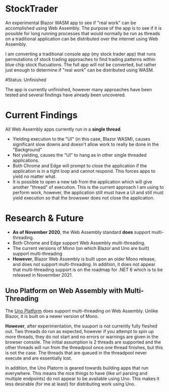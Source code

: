 # StockTrader
An experimental Blazor WASM app to see if "real work" can be accomplished using Web Assembly.  The purpose of the app is to see if it is possible for long running processes that would normally be run as threads on a traditional application can be distributed over the internet using Web Assembly.

I am converting a traditional console app (my stock trader app) that runs permutations of stock trading approaches to find trading patterns within blue chip stock flucuations.  The full app will not be converted, but rather just enough to determine if "real work" can be distributed using WASM.

#Status:  Unfinished

The app is currently unfinished, however many approaches have been tested and several findings have already been uncovered.

# Current Findings

All Web Assembly apps currently run in a **single thread**.  
* Yielding execution to the "UI" (in this case, Blazor WASM), causes significant slow downs and doesn't allow work to really be done in the "Background"
* Not yielding, causes the "UI" to hang as in other single threaded applications.
* Both Chrome and Edge will prompt to close the application if the application is in a tight loop and cannot respond.  This forces apps to yield no matter what.
* It is possible to open a new tab from the application which will give another "thread" of execution.  This is the current approach I am using to perform work, however, the application still must have a UI and still must yield execution so that the browswer does not close the application.

# Research & Future
* **As of November 2020**, the Web Assembly standard **does** support multi-threading. 
* Both Chrome and Edge support Web Assembly multi-threading.
* The current versions of Mono (on which Blazor and Uno are built) support multi-threading
* **However**, Blazor Web Assembly is built upon an older Mono release, and does not support multi-threading.  In addition, it does not appear that multi-threading support is on the roadmap for .NET 6 which is to be released in Novermber 2021.


## Uno Platform on Web Assembly with Multi-Threading
The [Uno Platform](https://platform.uno/blog/webassembly-threading-in-net/) does support multi-threading on Web Assembly.  Unlike Blazor, it is built on a newer version of Mono.

**However**, after experimentation, the suuport is not currently fully fleshed out.  Two threads do run as expected, however if you attempt to spin up more threads, they do not start and no errors or warnings are given in the browser console.  The initial assumption is 2 threads are supported and the other threads will run from the threadpool once one thread finishes, but this is not the case. The threads that are queued in the threadpool never execute and are essentially lost.

In addition, the Uno Platorm is geared towards building apps that run everywhere.  This means the nice things to have (like url parsing and multiple endpoints) do not appear to be available using Uno.  This makes it less desirable (for me at least) for distributing work using Uno.


